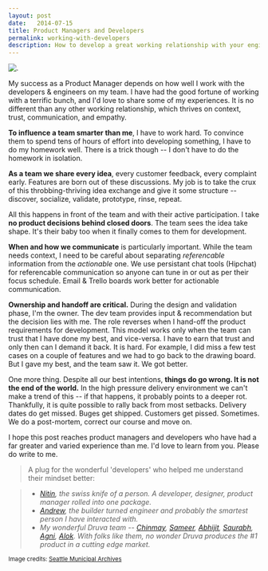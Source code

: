 ```yaml
---
layout: post
date:   2014-07-15
title: Product Managers and Developers
permalink: working-with-developers
description: How to develop a great working relationship with your engineering team
---
```


![.](http://sumitsuman.com/assets/working_with_engineers.jpg)


My success as a Product Manager depends on how well I work with the developers & engineers on my team. I have had the good fortune of working with a terrific bunch, and I'd love to share some of my experiences. It is no different than any other working relationship, which thrives on context, trust, communication, and empathy.

**To influence a team smarter than me**, I have to work hard. To convince them to spend tens of hours of effort into developing something, I have to do my homework well. There is a trick though -- I don't have to do the homework in isolation.

**As a team we share every idea**, every customer feedback, every complaint early. Features are born out of these discussions. My job is to take the crux of this throbbing-thriving idea exchange and give it some structure -- discover, socialize, validate, prototype, rinse, repeat.

All this happens in front of the team and with their active participation. I take **no product decisions behind closed doors**. The team sees the idea take shape. It's their baby too when it finally comes to them for development.

**When and how we communicate** is particularly important. While the team needs context, I need to be careful about separating *referencable* information from the *actionable* one. We use persistant chat tools (Hipchat) for referencable communication so anyone can tune in or out as per their focus schedule. Email & Trello boards work better for actionable communication.

**Ownership and handoff are critical.** During the design and validation phase, I'm the owner. The dev team provides input & recommendation but the decision lies with me. The role reverses when I hand-off the product requirements for development. This model works only when the team can trust that I have done my best, and vice-versa. I have to earn that trust and only then can I demand it back. It is hard. For example, I did miss a few test cases on a couple of features and we had to go back to the drawing board. But I gave my best, and the team saw it. We got better.

One more thing. Despite all our best intentions, **things do go wrong. It is not the end of the world.** In the high pressure delivery environment we can't make a trend of this -- if that happens, it probably points to a deeper rot. Thankfully, it is quite possible to rally back from most setbacks. Delivery dates do get missed. Buges get shipped.  Customers get pissed. Sometimes. We do a post-mortem, correct our course and move on.

I hope this post reaches product managers and developers who have had a far greater and varied experience than me. I'd love to learn from you. Please do write to me.


> A plug for the wonderful 'developers' who helped me understand their mindset better:

>- *[Nitin](http://twitter.com/nitin_pande), the swiss knife of a person. A developer, designer, product manager rolled into one package.*
>- *[Andrew](https://www.linkedin.com/pub/andrew-lazarus/9/455/737), the builder turned engineer and probably the smartest person I have interacted with.*
>- *My wonderful Druva team -- [Chinmay](http://in.linkedin.com/in/achinmay), [Sameer](http://in.linkedin.com/in/sameertamsekar), [Abhijit](http://in.linkedin.com/in/vaidyaabhijit), [Saurabh](#), [Agni](http://in.linkedin.com/pub/agniswar-bakshi/4a/173/434), [Alok](https://www.linkedin.com/pub/alok-ranjan/7a/677/3b1). With folks like them, no wonder Druva produces the #1 product in a cutting edge market.*

<sub> Image credits: [Seattle Municipal Archives](https://flic.kr/p/6XidPL) </sub>

